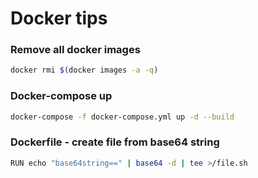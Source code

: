 # Docker tips

### Remove all docker images
```Bash
docker rmi $(docker images -a -q)
```

### Docker-compose up
```Bash
docker-compose -f docker-compose.yml up -d --build
```

### Dockerfile - create file from base64 string
```Bash
RUN echo "base64string==" | base64 -d | tee >/file.sh
```
